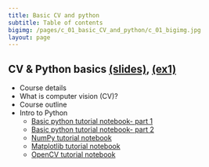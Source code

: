 ```yaml
---
title: Basic CV and python
subtitle: Table of contents
bigimg: /pages/c_01_basic_CV_and_python/c_01_bigimg.jpg
layout: page
---
```


## **CV & Python basics** [(slides)](/pages/c_01_basic_CV_and_python/slides/), [(ex1)](/pages/c_01_basic_CV_and_python/ex1/)
   - Course details
   - What is computer vision (CV)?
   - Course outline
   - Intro to Python
     - [Basic python tutorial notebook- part 1](/pages/c_01_basic_CV_and_python/basic_python_tutorial_nb/)
     - [Basic python tutorial notebook- part 2](/pages/c_01_basic_CV_and_python/basic_python_tutorial_part_2_nb/)
     - [NumPy tutorial notebook](/pages/c_01_basic_CV_and_python/NumPy_tutorial_nb/)
     - [Matplotlib tutorial notebook](/pages/c_01_basic_CV_and_python/Matplotlib_tutorial_nb/)
     - [OpenCV tutorial notebook](/pages/c_01_basic_CV_and_python/OpenCV_tutorial_nb/)
